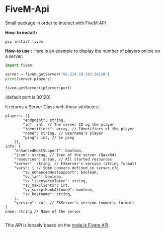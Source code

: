 # FiveM-Api

Small package in order to interact with FiveM API

**How-to install :**

```
pip install fivem
```

**How-to use :** 
Here is an example to display the number of players online on a server.

```python
import fivem;

server = fivem.getServer("88.214.59.183:30120")
print(server.players)
```

```python
fivem.getServer(ipServer:port)
```
(default port is 30120)

It returns a Server Class with those attributes:
```
players: [{
        "endpoint"; string,
        "id": int, // The server ID og the player
        "identifiers": array, // Identifiers of the player
        "name": string, // Username's player
        "ping": int, // Le ping
    }],
info: {
    "enhancedHostSupport": boolean,
    "icon": string, // Icon of the server (Base64)
    "resources": array, // All started resources
    "server": string, // FXServer's version (string format)
    "vars": { // Some convars defined in server.cfg
        "sv_enhancedHostSupport": boolean,
        "sv_lan": boolean,
        "sv_licenseKeyToken": string,
        "sv_maxClients": int,
        "sv_scriptHookAllowed": boolean,
        "sv_hostname": string,
    },
    "version": int, // FXServer's version (numeric format)
}
name: string // Name of the server


```

This API is loosely based on the [node.js Fivem API](https://github.com/Heavenston/FiveM-Api/).
